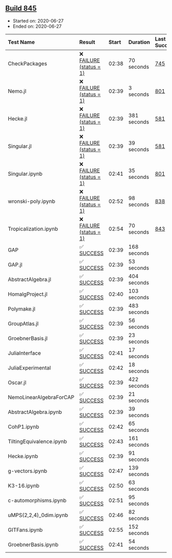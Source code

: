 ## [Build 845](https://oscarci.mathematik.uni-kl.de/job/oscar-julia-1.4/845/)

* Started on: 2020-06-27
* Ended on: 2020-06-27

| Test Name    | Result | Start | Duration | Last Success | First Failure |
|:-------------|:-------|:------|:---------|:-------------|:--------------|
| CheckPackages | ❌ [FAILURE (status = 1)](https://oscarci.mathematik.uni-kl.de/job/oscar-julia-1.4/845/artifact/logs/build-845/CheckPackages.log) | 02:38 | 70 seconds | [745](https://oscarci.mathematik.uni-kl.de/job/oscar-julia-1.4/745/) | [746](https://oscarci.mathematik.uni-kl.de/job/oscar-julia-1.4/746/) |
| Nemo.jl | ❌ [FAILURE (status = 1)](https://oscarci.mathematik.uni-kl.de/job/oscar-julia-1.4/845/artifact/logs/build-845/Nemo.jl.log) | 02:39 | 3 seconds | [801](https://oscarci.mathematik.uni-kl.de/job/oscar-julia-1.4/801/) | [802](https://oscarci.mathematik.uni-kl.de/job/oscar-julia-1.4/802/) |
| Hecke.jl | ❌ [FAILURE (status = 1)](https://oscarci.mathematik.uni-kl.de/job/oscar-julia-1.4/845/artifact/logs/build-845/Hecke.jl.log) | 02:39 | 381 seconds | [581](https://oscarci.mathematik.uni-kl.de/job/oscar-julia-1.4/581/) | [582](https://oscarci.mathematik.uni-kl.de/job/oscar-julia-1.4/582/) |
| Singular.jl | ❌ [FAILURE (status = 1)](https://oscarci.mathematik.uni-kl.de/job/oscar-julia-1.4/845/artifact/logs/build-845/Singular.jl.log) | 02:39 | 39 seconds | [581](https://oscarci.mathematik.uni-kl.de/job/oscar-julia-1.4/581/) | [582](https://oscarci.mathematik.uni-kl.de/job/oscar-julia-1.4/582/) |
| Singular.ipynb | ❌ [FAILURE (status = 1)](https://oscarci.mathematik.uni-kl.de/job/oscar-julia-1.4/845/artifact/logs/build-845/Singular.ipynb.log) | 02:41 | 35 seconds | [801](https://oscarci.mathematik.uni-kl.de/job/oscar-julia-1.4/801/) | [802](https://oscarci.mathematik.uni-kl.de/job/oscar-julia-1.4/802/) |
| wronski-poly.ipynb | ❌ [FAILURE (status = 1)](https://oscarci.mathematik.uni-kl.de/job/oscar-julia-1.4/845/artifact/logs/build-845/wronski-poly.ipynb.log) | 02:52 | 98 seconds | [838](https://oscarci.mathematik.uni-kl.de/job/oscar-julia-1.4/838/) | [839](https://oscarci.mathematik.uni-kl.de/job/oscar-julia-1.4/839/) |
| Tropicalization.ipynb | ❌ [FAILURE (status = 1)](https://oscarci.mathematik.uni-kl.de/job/oscar-julia-1.4/845/artifact/logs/build-845/Tropicalization.ipynb.log) | 02:54 | 70 seconds | [843](https://oscarci.mathematik.uni-kl.de/job/oscar-julia-1.4/843/) | [844](https://oscarci.mathematik.uni-kl.de/job/oscar-julia-1.4/844/) |
| GAP | ✅ [SUCCESS](https://oscarci.mathematik.uni-kl.de/job/oscar-julia-1.4/845/artifact/logs/build-845/GAP.log) | 02:39 | 168 seconds |  |  |
| GAP.jl | ✅ [SUCCESS](https://oscarci.mathematik.uni-kl.de/job/oscar-julia-1.4/845/artifact/logs/build-845/GAP.jl.log) | 02:39 | 53 seconds |  |  |
| AbstractAlgebra.jl | ✅ [SUCCESS](https://oscarci.mathematik.uni-kl.de/job/oscar-julia-1.4/845/artifact/logs/build-845/AbstractAlgebra.jl.log) | 02:39 | 404 seconds |  |  |
| HomalgProject.jl | ✅ [SUCCESS](https://oscarci.mathematik.uni-kl.de/job/oscar-julia-1.4/845/artifact/logs/build-845/HomalgProject.jl.log) | 02:40 | 103 seconds |  |  |
| Polymake.jl | ✅ [SUCCESS](https://oscarci.mathematik.uni-kl.de/job/oscar-julia-1.4/845/artifact/logs/build-845/Polymake.jl.log) | 02:39 | 483 seconds |  |  |
| GroupAtlas.jl | ✅ [SUCCESS](https://oscarci.mathematik.uni-kl.de/job/oscar-julia-1.4/845/artifact/logs/build-845/GroupAtlas.jl.log) | 02:39 | 56 seconds |  |  |
| GroebnerBasis.jl | ✅ [SUCCESS](https://oscarci.mathematik.uni-kl.de/job/oscar-julia-1.4/845/artifact/logs/build-845/GroebnerBasis.jl.log) | 02:39 | 23 seconds |  |  |
| JuliaInterface | ✅ [SUCCESS](https://oscarci.mathematik.uni-kl.de/job/oscar-julia-1.4/845/artifact/logs/build-845/JuliaInterface.log) | 02:41 | 17 seconds |  |  |
| JuliaExperimental | ✅ [SUCCESS](https://oscarci.mathematik.uni-kl.de/job/oscar-julia-1.4/845/artifact/logs/build-845/JuliaExperimental.log) | 02:42 | 18 seconds |  |  |
| Oscar.jl | ✅ [SUCCESS](https://oscarci.mathematik.uni-kl.de/job/oscar-julia-1.4/845/artifact/logs/build-845/Oscar.jl.log) | 02:39 | 422 seconds |  |  |
| NemoLinearAlgebraForCAP | ✅ [SUCCESS](https://oscarci.mathematik.uni-kl.de/job/oscar-julia-1.4/845/artifact/logs/build-845/NemoLinearAlgebraForCAP.log) | 02:39 | 21 seconds |  |  |
| AbstractAlgebra.ipynb | ✅ [SUCCESS](https://oscarci.mathematik.uni-kl.de/job/oscar-julia-1.4/845/artifact/logs/build-845/AbstractAlgebra.ipynb.log) | 02:39 | 39 seconds |  |  |
| CohP1.ipynb | ✅ [SUCCESS](https://oscarci.mathematik.uni-kl.de/job/oscar-julia-1.4/845/artifact/logs/build-845/CohP1.ipynb.log) | 02:42 | 65 seconds |  |  |
| TiltingEquivalence.ipynb | ✅ [SUCCESS](https://oscarci.mathematik.uni-kl.de/job/oscar-julia-1.4/845/artifact/logs/build-845/TiltingEquivalence.ipynb.log) | 02:43 | 161 seconds |  |  |
| Hecke.ipynb | ✅ [SUCCESS](https://oscarci.mathematik.uni-kl.de/job/oscar-julia-1.4/845/artifact/logs/build-845/Hecke.ipynb.log) | 02:39 | 91 seconds |  |  |
| g-vectors.ipynb | ✅ [SUCCESS](https://oscarci.mathematik.uni-kl.de/job/oscar-julia-1.4/845/artifact/logs/build-845/g-vectors.ipynb.log) | 02:47 | 139 seconds |  |  |
| K3-16.ipynb | ✅ [SUCCESS](https://oscarci.mathematik.uni-kl.de/job/oscar-julia-1.4/845/artifact/logs/build-845/K3-16.ipynb.log) | 02:50 | 63 seconds |  |  |
| c-automorphisms.ipynb | ✅ [SUCCESS](https://oscarci.mathematik.uni-kl.de/job/oscar-julia-1.4/845/artifact/logs/build-845/c-automorphisms.ipynb.log) | 02:51 | 95 seconds |  |  |
| uMPS(2,2,4)_0dim.ipynb | ✅ [SUCCESS](https://oscarci.mathematik.uni-kl.de/job/oscar-julia-1.4/845/artifact/logs/build-845/uMPS-2-2-4-_0dim.ipynb.log) | 02:46 | 82 seconds |  |  |
| GITFans.ipynb | ✅ [SUCCESS](https://oscarci.mathematik.uni-kl.de/job/oscar-julia-1.4/845/artifact/logs/build-845/GITFans.ipynb.log) | 02:55 | 152 seconds |  |  |
| GroebnerBasis.ipynb | ✅ [SUCCESS](https://oscarci.mathematik.uni-kl.de/job/oscar-julia-1.4/845/artifact/logs/build-845/GroebnerBasis.ipynb.log) | 02:41 | 54 seconds |  |  |
